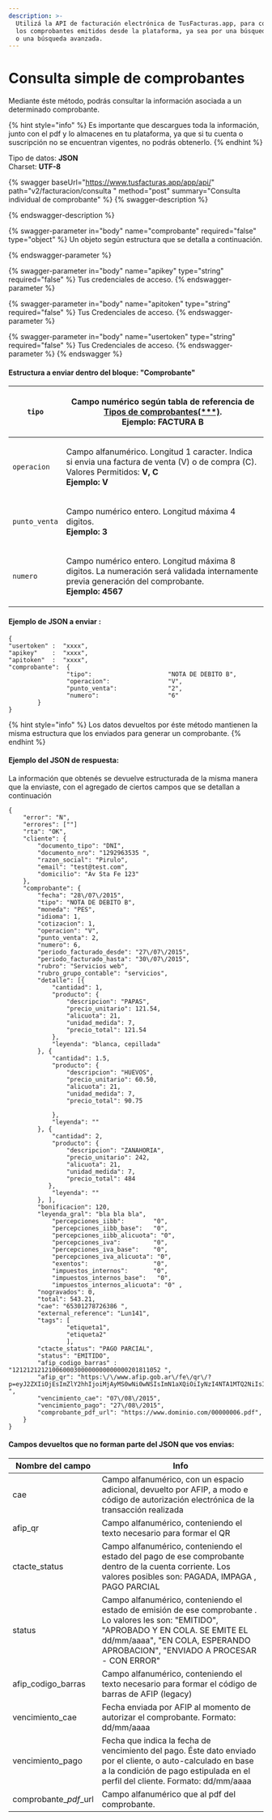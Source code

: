 ```yaml
---
description: >-
  Utilizá la API de facturación electrónica de TusFacturas.app, para consultar
  los comprobantes emitidos desde la plataforma, ya sea por una búsqueda puntual
  o una búsqueda avanzada.
---
```


# Consulta simple de comprobantes



Mediante éste método, podrás consultar la información asociada a un determinado comprobante.&#x20;

{% hint style="info" %}
Es importante que descargues toda la información, junto con el pdf y lo almacenes en tu plataforma, ya que si tu cuenta o suscripción no se encuentran vigentes, no podrás obtenerlo.
{% endhint %}



Tipo de datos: **JSON**\
Charset: **UTF-8**

{% swagger baseUrl="https://www.tusfacturas.app/app/api/" path="v2/facturacion/consulta " method="post" summary="Consulta individual de comprobante" %}
{% swagger-description %}

{% endswagger-description %}

{% swagger-parameter in="body" name="comprobante" required="false" type="object" %}
Un objeto según estructura que se detalla a continuación.


{% endswagger-parameter %}

{% swagger-parameter in="body" name="apikey" type="string" required="false" %}
Tus credenciales de acceso.
{% endswagger-parameter %}

{% swagger-parameter in="body" name="apitoken" type="string" required="false" %}
Tus Credenciales de acceso.
{% endswagger-parameter %}

{% swagger-parameter in="body" name="usertoken" type="string" required="false" %}
Tus Credenciales de acceso.
{% endswagger-parameter %}
{% endswagger %}

#### Estructura a enviar dentro del bloque: "Comprobante"

| `tipo`        | <p>Campo numérico según tabla de referencia de <a href="https://www.tusfacturas.com.ar/api-factura-electronica-afip.html#tabla-comprobantes">Tipos de comprobantes(***)</a>.<br><strong>Ejemplo: FACTURA B</strong></p> |
| ------------- | ----------------------------------------------------------------------------------------------------------------------------------------------------------------------------------------------------------------------- |
| `operacion`   | <p>Campo alfanumérico. Longitud 1 caracter. Indica si envia una factura de venta (V) o de compra (C).<br>Valores Permitidos: <strong>V, C</strong><br><strong>Ejemplo: V</strong></p>                                   |
| `punto_venta` | <p>Campo numérico entero. Longitud máxima 4 digitos.<br><strong>Ejemplo: 3</strong></p>                                                                                                                                 |
| `numero`      | <p>Campo numérico entero. Longitud máxima 8 digitos. La numeración será validada internamente previa generación del comprobante.<br><strong>Ejemplo: 4567</strong></p>                                                  |

#### Ejemplo de JSON a enviar :

```
{
"usertoken" :  "xxxx",
"apikey"    :  "xxxx",
"apitoken"  :  "xxxx",
"comprobante":  {
                "tipo":                     "NOTA DE DEBITO B",
                "operacion":                "V",
                "punto_venta":              "2",
                "numero":                   "6"
        }
}
```



{% hint style="info" %}
Los datos devueltos por éste método mantienen la misma estructura que los enviados para generar un comprobante.
{% endhint %}

#### Ejemplo del JSON de respuesta:

La información que obtenés se devuelve estructurada de la misma manera que la enviaste, con el agregado de ciertos campos que se detallan a continuación

```
{
	"error": "N",
	"errores": [""]
	"rta": "OK",
	"cliente": {
		"documento_tipo": "DNI",
		"documento_nro": "1292963535 ",
		"razon_social": "Pirulo",
		"email": "test@test.com",
		"domicilio": "Av Sta Fe 123"
	},
	"comprobante": {
		"fecha": "28\/07\/2015",
		"tipo": "NOTA DE DEBITO B",
		"moneda": "PES",
		"idioma": 1,
		"cotizacion": 1,
		"operacion": "V",
		"punto_venta": 2,
		"numero": 6,
		"periodo_facturado_desde": "27\/07\/2015",
		"periodo_facturado_hasta": "30\/07\/2015",
		"rubro": "Servicios web",
		"rubro_grupo_contable": "servicios",
		"detalle": [{
			"cantidad": 1,
			"producto": {
				"descripcion": "PAPAS",
				"precio_unitario": 121.54,
				"alicuota": 21,
				"unidad_medida": 7,
				"precio_total": 121.54
 			},
			"leyenda": "blanca, cepillada"
		}, {
			"cantidad": 1.5,
			"producto": {
				"descripcion": "HUEVOS",
				"precio_unitario": 60.50,
				"alicuota": 21,
				"unidad_medida": 7,
				"precio_total": 90.75
				
			},
			"leyenda": ""
		}, {
			"cantidad": 2,
			"producto": {
				"descripcion": "ZANAHORIA",
				"precio_unitario": 242,
				"alicuota": 21,
				"unidad_medida": 7,
				"precio_total": 484 
           },
			"leyenda": ""
		}, ],
		"bonificacion": 120,
		"leyenda_gral": "bla bla bla",
        	"percepciones_iibb":        "0",
        	"percepciones_iibb_base":   "0",
        	"percepciones_iibb_alicuota": "0",
        	"percepciones_iva":         "0",
        	"percepciones_iva_base":    "0",
        	"percepciones_iva_alicuota": "0",
     		"exentos":                  "0",
        	"impuestos_internos":       "0",
        	"impuestos_internos_base":   "0",
        	"impuestos_internos_alicuota": "0" ,
		"nogravados": 0,
		"total": 543.21,
		"cae": "65301278726386 ",
		"external_reference": "Lun141",
		"tags": [
				"etiqueta1",
				"etiqueta2"
				],
		"ctacte_status": "PAGO PARCIAL",
		"status": "EMITIDO",
		"afip_codigo_barras" : "12121212121006000300000000000000201811052 ",
		"afip_qr": "https:\/\/www.afip.gob.ar\/fe\/qr\/?p=eyJ2ZXIiOjEsImZlY2hhIjoiMjAyMS0wNi0wNSIsImN1aXQiOiIyNzI4NTA1MTQ2NiIsInB0b1Z0YSI6IjEwIiwidGlwb0NtcCI6MSwibnJvQ21wIjoiMDAwMDAwNzgiLCJpbXBvcnRlIjoiMDAwMDAwMDAwMzA4NS41MCIsIm1vbmVkYSI6IlBFUyIs ",
		"vencimiento_cae": "07\/08\/2015",
		"vencimiento_pago": "27\/08\/2015",
		"comprobante_pdf_url": "https://www.dominio.com/00000006.pdf",
	}
}
```

#### Campos devueltos que no forman parte del JSON que vos envias:

| Nombre del campo        | Info                                                                                                                                                                                                                     |
| ----------------------- | ------------------------------------------------------------------------------------------------------------------------------------------------------------------------------------------------------------------------ |
| cae                     | Campo alfanumérico, con un espacio adicional, devuelto por AFIP, a modo e código de autorización electrónica de la transacción realizada                                                                                 |
| afip\_qr                | Campo alfanumérico, conteniendo el texto necesario para formar el QR                                                                                                                                                     |
| ctacte\_status          | Campo alfanumérico, conteniendo el estado del pago de ese comprobante dentro de la cuenta corriente. Los valores posibles son: PAGADA, IMPAGA , PAGO PARCIAL                                                             |
| status                  | Campo alfanumérico, conteniendo el estado de emisión de ese comprobante . Lo valores les son: "EMITIDO", "APROBADO Y EN COLA. SE EMITE EL dd/mm/aaaa", "EN COLA, ESPERANDO APROBACION", "ENVIADO A PROCESAR - CON ERROR" |
| afip\_codigo\_barras    | Campo alfanumérico, conteniendo el texto necesario para formar el código de barras de AFIP (legacy)                                                                                                                      |
| vencimiento\_cae        | Fecha enviada por AFIP al momento de autorizar el comprobante. Formato: dd/mm/aaaa                                                                                                                                       |
| vencimiento\_pago       | Fecha que indica la fecha de vencimiento del pago. Éste dato enviado por el cliente, o auto-calculado en base a la condición de pago estipulada en el perfil del cliente. Formato: dd/mm/aaaa                            |
| comprobante\__pdf_\_url | Campo alfanumérico que al pdf del comprobante.                                                                                                                                                                           |









